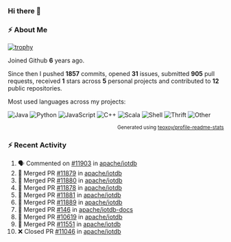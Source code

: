 ### Hi there 👋

### :zap: About Me

[![trophy](https://github-profile-trophy.vercel.app/?username=HTHou&theme=onedark)](https://github.com/ryo-ma/github-profile-trophy)
   
Joined Github **6** years ago.

Since then I pushed **1857** commits, opened **31** issues, submitted **905** pull requests, received **1** stars across **5** personal projects and contributed to **12** public repositories.

Most used languages across my projects:

![Java](https://img.shields.io/static/v1?style=flat-square&label=%E2%A0%80&color=555&labelColor=%23b07219&message=Java%EF%B8%B195.4%25)
![Python](https://img.shields.io/static/v1?style=flat-square&label=%E2%A0%80&color=555&labelColor=%233572A5&message=Python%EF%B8%B11.2%25)
![JavaScript](https://img.shields.io/static/v1?style=flat-square&label=%E2%A0%80&color=555&labelColor=%23f1e05a&message=JavaScript%EF%B8%B10.7%25)
![C++](https://img.shields.io/static/v1?style=flat-square&label=%E2%A0%80&color=555&labelColor=%23f34b7d&message=C%2B%2B%EF%B8%B10.5%25)
![Scala](https://img.shields.io/static/v1?style=flat-square&label=%E2%A0%80&color=555&labelColor=%23c22d40&message=Scala%EF%B8%B10.4%25)
![Shell](https://img.shields.io/static/v1?style=flat-square&label=%E2%A0%80&color=555&labelColor=%2389e051&message=Shell%EF%B8%B10.3%25)
![Thrift](https://img.shields.io/static/v1?style=flat-square&label=%E2%A0%80&color=555&labelColor=%23D12127&message=Thrift%EF%B8%B10.3%25)
![Other](https://img.shields.io/static/v1?style=flat-square&label=%E2%A0%80&color=555&labelColor=%23ededed&message=Other%EF%B8%B10.8%25)

<p align="right"><sub>Generated using <a href="https://github.com/marketplace/actions/profile-readme-stats">teoxoy/profile-readme-stats</a></sub></p>


<!--![](https://github.com/HTHou/HTHou/blob/output/github-contribution-grid-snake.svg)-->

<!--![Haonan Hou's github stats](https://github-readme-stats.vercel.app/api?username=HTHou&count_private=true&show_icons=true&theme=onedark)-->

<!--![Haonan Hou's wakatime stats](https://github-readme-stats.vercel.app/api/wakatime?username=HTHou&layout=compact&theme=onedark)-->

<!--![Top Langs](https://github-readme-stats.vercel.app/api/top-langs/?username=HTHou&theme=onedark&layout=compact)-->

### :zap: Recent Activity
<!--START_SECTION:activity-->
1. 🗣 Commented on [#11903](https://github.com/apache/iotdb/issues/11903#issuecomment-1892985293) in [apache/iotdb](https://github.com/apache/iotdb)
2. 🎉 Merged PR [#11879](https://github.com/apache/iotdb/pull/11879) in [apache/iotdb](https://github.com/apache/iotdb)
3. 🎉 Merged PR [#11880](https://github.com/apache/iotdb/pull/11880) in [apache/iotdb](https://github.com/apache/iotdb)
4. 🎉 Merged PR [#11878](https://github.com/apache/iotdb/pull/11878) in [apache/iotdb](https://github.com/apache/iotdb)
5. 🎉 Merged PR [#11881](https://github.com/apache/iotdb/pull/11881) in [apache/iotdb](https://github.com/apache/iotdb)
6. 🎉 Merged PR [#11889](https://github.com/apache/iotdb/pull/11889) in [apache/iotdb](https://github.com/apache/iotdb)
7. 🎉 Merged PR [#146](https://github.com/apache/iotdb-docs/pull/146) in [apache/iotdb-docs](https://github.com/apache/iotdb-docs)
8. 🎉 Merged PR [#10619](https://github.com/apache/iotdb/pull/10619) in [apache/iotdb](https://github.com/apache/iotdb)
9. 🎉 Merged PR [#11551](https://github.com/apache/iotdb/pull/11551) in [apache/iotdb](https://github.com/apache/iotdb)
10. ❌ Closed PR [#11046](https://github.com/apache/iotdb/pull/11046) in [apache/iotdb](https://github.com/apache/iotdb)
<!--END_SECTION:activity-->

<!--
**HTHou/HTHou** is a ✨ _special_ ✨ repository because its `README.md` (this file) appears on your GitHub profile.

Here are some ideas to get you started:

- 🔭 I’m currently working on ...
- 🌱 I’m currently learning ...
- 👯 I’m looking to collaborate on ...
- 🤔 I’m looking for help with ...
- 💬 Ask me about ...
- 📫 How to reach me: ...
- 😄 Pronouns: ...
- ⚡ Fun fact: ...
-->
